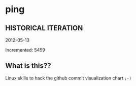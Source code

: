 # ping

## HISTORICAL ITERATION
2012-05-13

Incremented: 5459

## What is this?? 
Linux skills to hack the github commit visualization chart `;-)`
